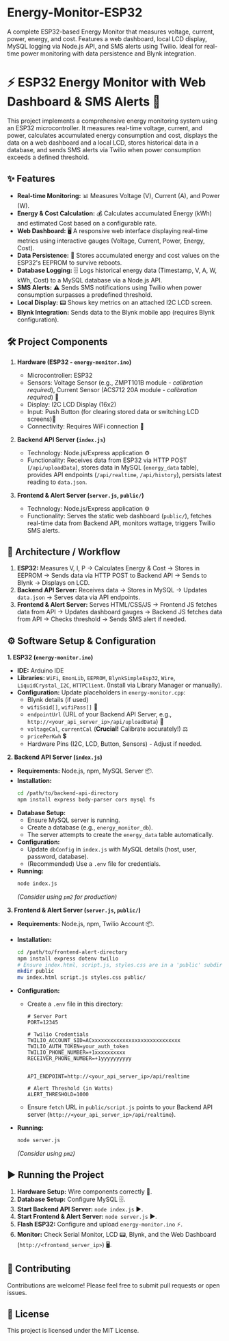 # Energy-Monitor-ESP32
A complete ESP32-based Energy Monitor that measures voltage, current, power, energy, and cost. Features a web dashboard, local LCD display, MySQL logging via Node.js API, and SMS alerts using Twilio. Ideal for real-time power monitoring with data persistence and Blynk integration.
# ⚡ ESP32 Energy Monitor with Web Dashboard & SMS Alerts 📱

This project implements a comprehensive energy monitoring system using an ESP32 microcontroller. It measures real-time voltage, current, and power, calculates accumulated energy consumption and cost, displays the data on a web dashboard and a local LCD, stores historical data in a database, and sends SMS alerts via Twilio when power consumption exceeds a defined threshold.

## ✨ Features

- **Real-time Monitoring:** 📊 Measures Voltage (V), Current (A), and Power (W).
- **Energy & Cost Calculation:** 💰 Calculates accumulated Energy (kWh) and estimated Cost based on a configurable rate.
- **Web Dashboard:** 🖥️ A responsive web interface displaying real-time metrics using interactive gauges (Voltage, Current, Power, Energy, Cost).
- **Data Persistence:** 💾 Stores accumulated energy and cost values on the ESP32's EEPROM to survive reboots.
- **Database Logging:** 🗄️ Logs historical energy data (Timestamp, V, A, W, kWh, Cost) to a MySQL database via a Node.js API.
- **SMS Alerts:** ⚠️ Sends SMS notifications using Twilio when power consumption surpasses a predefined threshold.
- **Local Display:** 📟 Shows key metrics on an attached I2C LCD screen.
- **Blynk Integration:** Sends data to the Blynk mobile app (requires Blynk configuration).

## 🛠️ Project Components

1.  **Hardware (ESP32 - `energy-monitor.ino`)**

    - Microcontroller: ESP32
    - Sensors: Voltage Sensor (e.g., ZMPT101B module - _calibration required_), Current Sensor (ACS712 20A module - _calibration required_) 🔌
    - Display: I2C LCD Display (16x2)
    - Input: Push Button (for clearing stored data or switching LCD screens)🔘
    - Connectivity: Requires WiFi connection 📶

2.  **Backend API Server (`index.js`)**

    - Technology: Node.js/Express application ⚙️
    - Functionality: Receives data from ESP32 via HTTP POST (`/api/uploadData`), stores data in MySQL (`energy_data` table), provides API endpoints (`/api/realtime`, `/api/history`), persists latest reading to `data.json`.

3.  **Frontend & Alert Server (`server.js`, `public/`)**
    - Technology: Node.js/Express application ⚙️
    - Functionality: Serves the static web dashboard (`public/`), fetches real-time data from Backend API, monitors wattage, triggers Twilio SMS alerts.

## 🔄 Architecture / Workflow

1.  **ESP32:** Measures V, I, P -> Calculates Energy & Cost -> Stores in EEPROM -> Sends data via HTTP POST to Backend API -> Sends to Blynk -> Displays on LCD.
2.  **Backend API Server:** Receives data -> Stores in MySQL -> Updates `data.json` -> Serves data via API endpoints.
3.  **Frontend & Alert Server:** Serves HTML/CSS/JS -> Frontend JS fetches data from API -> Updates dashboard gauges -> Backend JS fetches data from API -> Checks threshold -> Sends SMS alert if needed.

## ⚙️ Software Setup & Configuration

**1. ESP32 (`energy-monitor.ino`)**

- **IDE:** Arduino IDE
- **Libraries:** `WiFi`, `EmonLib`, `EEPROM`, `BlynkSimpleEsp32`, `Wire`, `LiquidCrystal_I2C`, `HTTPClient`. (Install via Library Manager or manually).
- **Configuration:** Update placeholders in `energy-monitor.cpp`:
  - Blynk details (if used)
  - `wifiSsid[]`, `wifiPass[]` 📶
  - `endpointUrl` (URL of your Backend API Server, e.g., `http://<your_api_server_ip>/api/uploadData`) 🔗
  - `voltageCal`, `currentCal` (**Crucial!** Calibrate accurately!) ⚖️
  - `pricePerKwh` 💲
  - Hardware Pins (I2C, LCD, Button, Sensors) - Adjust if needed.

**2. Backend API Server (`index.js`)**

- **Requirements:** Node.js, npm, MySQL Server 📦.
- **Installation:**
  ```bash
  cd /path/to/backend-api-directory
  npm install express body-parser cors mysql fs
  ```
- **Database Setup:**
  - Ensure MySQL server is running.
  - Create a database (e.g., `energy_monitor_db`).
  - The server attempts to create the `energy_data` table automatically.
- **Configuration:**
  - Update `dbConfig` in `index.js` with MySQL details (host, user, password, database).
  - (Recommended) Use a `.env` file for credentials.
- **Running:**
  ```bash
  node index.js
  ```
  _(Consider using `pm2` for production)_

**3. Frontend & Alert Server (`server.js`, `public/`)**

- **Requirements:** Node.js, npm, Twilio Account 📦.
- **Installation:**
  ```bash
  cd /path/to/frontend-alert-directory
  npm install express dotenv twilio
  # Ensure index.html, script.js, styles.css are in a 'public' subdirectory
  mkdir public
  mv index.html script.js styles.css public/
  ```
- **Configuration:**

  - Create a `.env` file in this directory:

    ```dotenv
    # Server Port
    PORT=12345

    # Twilio Credentials
    TWILIO_ACCOUNT_SID=ACxxxxxxxxxxxxxxxxxxxxxxxxxxxxx
    TWILIO_AUTH_TOKEN=your_auth_token
    TWILIO_PHONE_NUMBER=+1xxxxxxxxxx
    RECEIVER_PHONE_NUMBER=+1yyyyyyyyyy


    API_ENDPOINT=http://<your_api_server_ip>/api/realtime

    # Alert Threshold (in Watts)
    ALERT_THRESHOLD=1000
    ```

  - Ensure `fetch` URL in `public/script.js` points to your Backend API server (`http://<your_api_server_ip>/api/realtime`).

- **Running:**
  ```bash
  node server.js
  ```
  _(Consider using `pm2`)_

## ▶️ Running the Project

1.  **Hardware Setup:** Wire components correctly 🔌.
2.  **Database Setup:** Configure MySQL 🗄️.
3.  **Start Backend API Server:** `node index.js` ▶️.
4.  **Start Frontend & Alert Server:** `node server.js` ▶️.
5.  **Flash ESP32:** Configure and upload `energy-monitor.ino` ⚡.
6.  **Monitor:** Check Serial Monitor, LCD 📟, Blynk, and the Web Dashboard (`http://<frontend_server_ip>`) 🖥️.

## 🤝 Contributing

Contributions are welcome! Please feel free to submit pull requests or open issues.

## 📜 License

This project is licensed under the MIT License.

